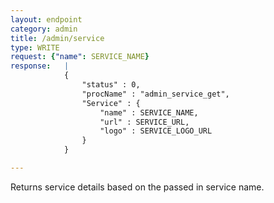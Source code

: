 ```yaml
---
layout: endpoint
category: admin
title: /admin/service
type: WRITE
request: {"name": SERVICE_NAME}
response:   |
            {
                "status" : 0,
                "procName" : "admin_service_get",
                "Service" : {
                    "name" : SERVICE_NAME,
                    "url" : SERVICE_URL,
                    "logo" : SERVICE_LOGO_URL
                }
            }

---
```


Returns service details based on the passed in service name.

